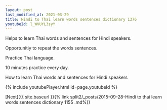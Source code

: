 ```yaml
---
layout: post
last_modified_at: 2021-03-29
title: Hindi to Thai learn words sentences dictionary 1376 
youtubeId: l_WVUYL3syY
---
```

 
 
Helps to learn Thai words and sentences for Hindi speakers.

Opportunitiy to repeat the words sentences. 

Practice Thai language. 
 
10 minutes practice every day. 
 
How to learn Thai words and sentences for Hindi speakers 
 
{% include youtubePlayer.html id=page.youtubeId %}
 
 
[Next]({{ site.baseurl }}{% link  split2/_posts/2015-09-28-Hindi to thai learn words sentences dictionary 1155 .md%})
 
